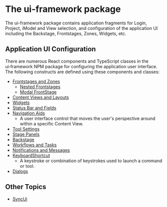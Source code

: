 # The ui-framework package

The ui-framework package contains application fragments for Login, Project, iModel and View selection, and configuration of the application UI including the Backstage, Frontstages, Zones, Widgets, etc.

## Application UI Configuration

There are numerous React components and TypeScript classes in the ui&#8209;framework NPM package for configuring the application user interface. The following constructs are defined using these components and classes:

* [Frontstages and Zones](./Frontstages.md)
  * [Nested Frontstages](./NestedFrontstage.md)
  * [Modal FrontStage](./ModalFrontstage.md)
* [Content Views and Layouts](./ContentViews.md)
* [Widgets](./Widgets.md)
* [Status Bar and Fields](./StatusBar.md)
* [Navigation Aids]($ui-framework:NavigationAids)
  * A user interface control that moves the user's perspective around within a specific Content View.
* [Tool Settings](./ToolSettings.md)
* [Stage Panels](./StagePanels.md)
* [Backstage](./Backstage.md)
* [Workflows and Tasks](./TasksWorkflows.md)
* [Notifications and Messages](./Notifications.md)
* [KeyboardShortcut]($ui-framework)
  * A keystroke or combination of keystrokes used to launch a command or tool.
* [Dialogs](./Dialogs.md)

## Other Topics

* [SyncUi](./SyncUi.md)
